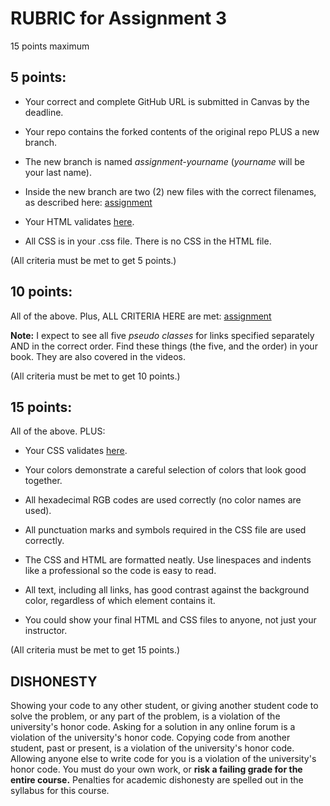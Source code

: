 # RUBRIC for Assignment 3

15 points maximum

## 5 points:

* Your correct and complete GitHub URL is submitted in Canvas by the deadline.

* Your repo contains the forked contents of the original repo PLUS a new branch.

* The new branch is named *assignment-yourname* (*yourname* will be your last name).

* Inside the new branch are two (2) new files with the correct filenames, as described here: [assignment](../assignment)

* Your HTML validates [here](https://html5.validator.nu/).

* All CSS is in your .css file. There is no CSS in the HTML file.

(All criteria must be met to get 5 points.)

## 10 points:

All of the above. Plus, ALL CRITERIA HERE are met: [assignment](../assignment)

**Note:** I expect to see all five *pseudo classes* for links specified separately AND in the correct order. Find these things (the five, and the order) in your book. They are also covered in the videos.

(All criteria must be met to get 10 points.)

## 15 points:

All of the above. PLUS:

* Your CSS validates [here](https://jigsaw.w3.org/css-validator/).

* Your colors demonstrate a careful selection of colors that look good together.

* All hexadecimal RGB codes are used correctly (no color names are used).

* All punctuation marks and symbols required in the CSS file are used correctly.

* The CSS and HTML are formatted neatly. Use linespaces and indents like a professional so the code is easy to read.

* All text, including all links, has good contrast against the background color, regardless of which element contains it.

* You could show your final HTML and CSS files to anyone, not just your instructor.

(All criteria must be met to get 15 points.)

## DISHONESTY

Showing your code to any other student, or giving another student code to solve the problem, or any part of the problem, is a violation of the university's honor code. Asking for a solution in any online forum is a violation of the university's honor code. Copying code from another student, past or present, is a violation of the university's honor code. Allowing anyone else to write code for you is a violation of the university's honor code. You must do your own work, or **risk a failing grade for the entire course.** Penalties for academic dishonesty are spelled out in the syllabus for this course.
